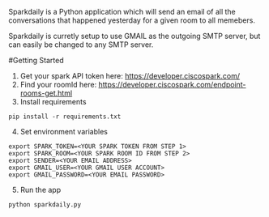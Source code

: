 Sparkdaily is a Python application which will send an email of all the conversations that happened yesterday for a given room to all memebers.


Sparkdaily is curretly setup to use GMAIL as the outgoing SMTP server, but can easily be changed to any SMTP server.


#Getting Started

1. Get your spark API token here: https://developer.ciscospark.com/
2. Find your roomId here: https://developer.ciscospark.com/endpoint-rooms-get.html
3. Install requirements
  ```
  pip install -r requirements.txt
  ```
4. Set environment variables
  
  ```
  export SPARK_TOKEN=<YOUR SPARK TOKEN FROM STEP 1> 
  export SPARK_ROOM=<YOUR SPARK ROOM ID FROM STEP 2> 
  export SENDER=<YOUR EMAIL ADDRESS> 
  export GMAIL_USER=<YOUR GMAIL USER ACCOUNT> 
  export GMAIL_PASSWORD=<YOUR EMAIL PASSWORD> 
  ```
5. Run the app
  
  ```python sparkdaily.py```
